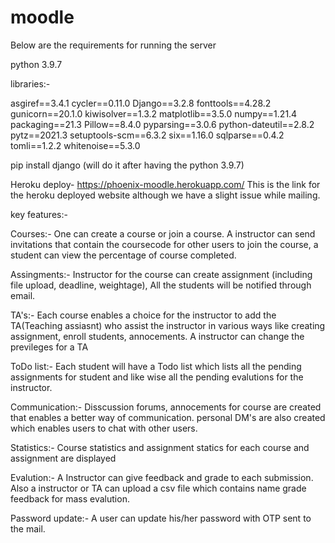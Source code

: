 # moodle

Below are the requirements for running the server

python 3.9.7

libraries:-

asgiref==3.4.1
cycler==0.11.0
Django==3.2.8
fonttools==4.28.2
gunicorn==20.1.0
kiwisolver==1.3.2
matplotlib==3.5.0
numpy==1.21.4
packaging==21.3
Pillow==8.4.0
pyparsing==3.0.6
python-dateutil==2.8.2
pytz==2021.3
setuptools-scm==6.3.2
six==1.16.0
sqlparse==0.4.2
tomli==1.2.2
whitenoise==5.3.0

pip install django (will do it after having the python 3.9.7)

Heroku deploy-
https://phoenix-moodle.herokuapp.com/
This is the link for the heroku deployed website although we have a slight issue while mailing.

key features:-

Courses:-
	One can create a course or join a course. A instructor can send invitations that contain the coursecode for other users to join the course, a student can view the percentage of course completed.

Assingments:-
	Instructor for the course can create assignment (including file upload, deadline, weightage), All the students will be notified through email.

TA's:-
	Each course enables a choice for the instructor to add the TA(Teaching assiasnt) who assist the instructor in various ways like creating assignment, enroll students, annocements. A instructor can change the previleges for a TA 

ToDo list:-
	Each student will have a Todo list which lists all the pending assignments for student and like wise all the pending evalutions for the instructor.

Communication:-
	Disscussion forums, annocements for course are created that enables a better way of communication. personal DM's are also created which enables users to chat with other users.

Statistics:-
	Course statistics and assignment statics for each course and assignment are displayed 

Evalution:-
	A Instructor can give feedback and grade to each submission. Also a instructor or TA can upload a csv file which contains name grade feedback for mass evalution.

Password update:-
	A user can update his/her password with OTP sent to the mail. 